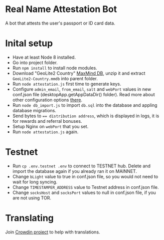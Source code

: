 # Real Name Attestation Bot
A bot that attests the user's passport or ID card data.

# Inital setup
* Have at least Node 8 installed.
* Go into project folder.
* Run `npm install` to install node modules.
* Download "GeoLite2 Country" [MaxMind DB](https://dev.maxmind.com/geoip/geoip2/geolite2/), unzip it and extract `GeoLite2-Country.mmdb` into parent folder.
* Run `node attestation.js` first time to generate keys.
* Configure `admin_email`, `from_email`, `salt` and `webPort` values in new conf.json file (desktopApp.getAppDataDir() folder). Read more about other configuration options [there](https://github.com/byteball/headless-byteball#customize).
* Run `node db_import.js` to import `db.sql` into the database and appling database migrations.
* Send bytes to `== distribution address`, which is displayed in logs, it is for rewards and referral bonuses.
* Setup Nginx on `webPort` that you set.
* Run `node attestation.js` again.

# Testnet
* Run `cp .env.testnet .env` to connect to TESTNET hub. Delete and import the database again if you already ran it on MAINNET.
* Change `bLight` value to true in conf.json file, so you would not need to wait for long syncing.
* Change `TIMESTAMPER_ADDRESS` value to Testnet address in conf.json file.
* Change `socksHost` and `socksPort` values to null in conf.json file, if you are not using TOR.

# Translating
Join [Crowdin project](https://crowdin.com/project/byteball-betting-bot) to help with translations.